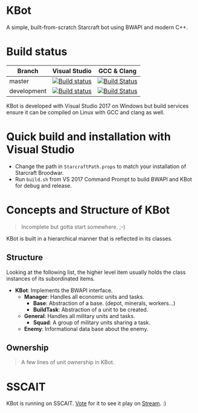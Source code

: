# KBot
A simple, built-from-scratch Starcraft bot using BWAPI and modern C++.

# Build status

| Branch      | Visual Studio                           | GCC & Clang                                     |
| ----------- | --------------------------------------- | ----------------------------------------------- |
| master      | [![Build status][vs master]][vs build]  | [![Build Status][travis master]][travis build]  |
| development | [![Build status][vs develop]][vs build] | [![Build Status][travis develop]][travis build] |

[vs build]: https://kruecke.visualstudio.com/KBot
[vs master]: https://kruecke.visualstudio.com/_apis/public/build/definitions/30f6aa6a-33ee-4633-a315-57f354033160/3/badge
[vs develop]: https://kruecke.visualstudio.com/_apis/public/build/definitions/30f6aa6a-33ee-4633-a315-57f354033160/2/badge
[travis build]: https://travis-ci.org/Kruecke/KBot
[travis master]: https://travis-ci.org/Kruecke/KBot.svg?branch=master
[travis develop]: https://travis-ci.org/Kruecke/KBot.svg?branch=development

KBot is developed with Visual Studio 2017 on Windows but build services ensure it can be compiled on Linux with GCC and clang as well.

# Quick build and installation with Visual Studio
- Change the path in `StarcraftPath.props` to match your installation of Starcraft Broodwar.
- Run `build.sh` from VS 2017 Command Prompt to build BWAPI and KBot for debug and release.

# Concepts and Structure of KBot
> Incomplete but gotta start somewhere. ;-)

KBot is built in a hierarchical manner that is reflected in its classes.

## Structure
Looking at the following list, the higher level item usually holds the class instances of its subordinated items.

- **KBot**: Implements the BWAPI interface.
  - **Manager**: Handles all economic units and tasks.
    - **Base**: Abstraction of a base. (depot, minerals, workers...)
    - **BuildTask**: Abstraction of a unit to be created.
  - **General**: Handles all military units and tasks.
    - **Squad**: A group of military units sharing a task.
  - **Enemy**: Informational data base about the enemy.

## Ownership
> A few lines of unit ownership in KBot.

# SSCAIT
KBot is running on SSCAIT. [Vote](http://sscaitournament.com/index.php?action=voteForPlayers&botId=384) for it to see it play on [Stream](https://www.twitch.tv/sscait). :)
